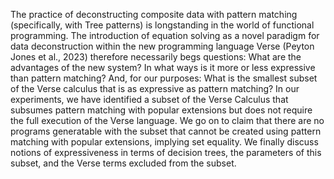 The practice of deconstructing composite data with pattern matching 
(specifically, with Tree patterns) is longstanding in the world of functional programming. 
The introduction of equation solving as a novel paradigm for data deconstruction 
within the new programming language Verse (Peyton Jones et al., 2023) therefore necessarily 
begs questions: What are the advantages of the new system? In what ways is it more or 
less expressive than pattern matching? And, for our purposes: What is the smallest subset of 
the Verse calculus that is as expressive as pattern matching? 
In our experiments, we have identified a subset of the Verse Calculus that subsumes pattern 
matching with popular extensions but does not require the full execution of the Verse language. 
We go on to claim that there are no programs generatable with the subset that cannot be created 
using pattern matching with popular extensions, implying set equality. 
We finally discuss notions of expressiveness in terms of decision trees, 
the parameters of this subset, and the Verse terms excluded from the subset. 

 
